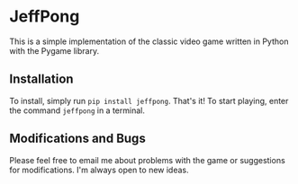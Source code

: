 JeffPong
========

This is a simple implementation of the classic video game written in Python with the Pygame library.


Installation
------------

To install, simply run `pip install jeffpong`. That's it! To start playing, enter the command `jeffpong`
in a terminal.

Modifications and Bugs
----------------------

Please feel free to email me about problems with the game or suggestions for modifications. I'm always
open to new ideas.
